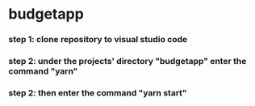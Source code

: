 # budgetapp
 
 ### step 1: clone repository to visual studio code
 ### step 2: under the projects' directory "budgetapp" enter the command "yarn"
 ### step 2: then enter the command "yarn start"
